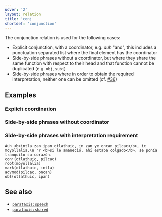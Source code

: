 ```yaml
---
udver: '2'
layout: relation
title: 'conj'
shortdef: 'conjunction'
---
```


The conjunction relation is used for the following cases:
* Explicit conjunction, with a coordinator, e.g. *auh* "and", this includes a punctuation separated list where the final element has the coordinator
* Side-by-side phrases without a coordinator, but where they share the same function with respect to their head and that function cannot be duplicated (e.g. `obj`, `subj`)
* Side-by-side phrases where in order to obtain the required interpretation, neither one can be omitted (cf. [#36](https://github.com/ftyers/UD_Classical_Nahuatl-FloCo/issues/36))

## Examples

### Explicit coordination

### Side-by-side phrases without coordinator

### Side-by-side phrases with interpretation requirement

~~~ sdparse
Auh <b>intla zan ipan otlathuic, in zan ye oncan pilcac</b>, ic moyollalia.\n "Y <b>si le amaneció, ahí estaba colgado</b>, se ponía tranquilo su corazón.
conj(otlathuic, pilcac)
root(moyollalia)
mark(otlathuic, intla)
advmod(pilcac, oncan)
obl(otlathuic, ipan)
~~~

## See also

* [`parataxis:speech`]()
* [`parataxis:shared`]()

<!-- Interlanguage links updated Po 11. listopadu 2024, 20:10:41 CET -->
